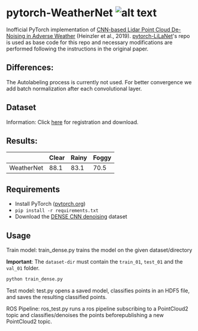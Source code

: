 # pytorch-WeatherNet ![alt text](https://img.shields.io/badge/contributions-welcome-brightgreen.svg?style=flat)

Inofficial PyTorch implementation of [CNN-based Lidar Point Cloud De-Noising in Adverse Weather](https://arxiv.org/pdf/1912.03874.pdf) (Heinzler et al., 2019). [pytorch-LiLaNet](https://github.com/TheCodez/pytorch-LiLaNet)'s repo is used as base code for this repo and necessary modifications are performed following the instructions in the original paper.

## Differences:

The Autolabeling process is currently not used. For better convergence we add batch normalization after each convolutional layer.

## Dataset

Information: Click [here](https://www.uni-ulm.de/index.php?id=101568) for registration and download.

## Results:

|              | Clear      | Rainy | Foggy  |
|:------------:|----------|------------|----------|
| WeatherNet      |   88.1   |  83.1  |   70.5   |

## Requirements

- Install PyTorch ([pytorch.org](http://pytorch.org))
- `pip install -r requirements.txt`
- Download the [DENSE CNN denoising](https://www.uni-ulm.de/index.php?id=101568) dataset

## Usage

Train model: train_dense.py trains the model on the given dataset/directory

**Important**: The ```dataset-dir``` must contain the ```train_01```, ```test_01``` and the ```val_01``` folder.

```bash
python train_dense.py
```

Test model: test.py opens a saved model, classifies points in an HDF5 file, and saves the resulting classified points.

ROS Pipeline: ros_test.py runs a ros pipeline subscribing to a PointCloud2 topic and classifies/denoises the points beforepublishing a new PointCloud2 topic.
